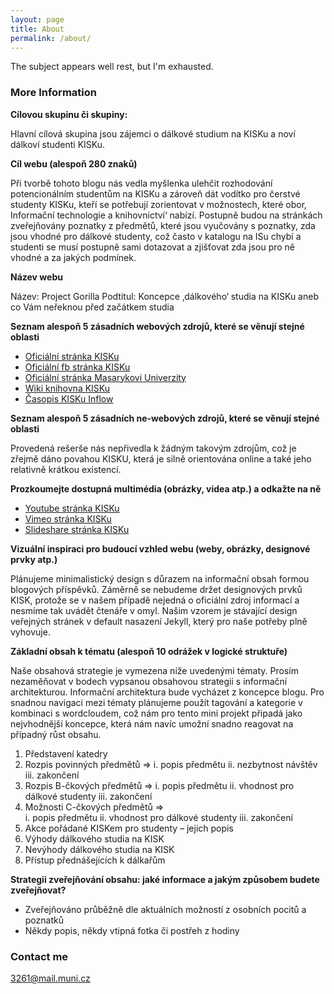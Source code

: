 ```yaml
---
layout: page
title: About
permalink: /about/
---
```


The subject appears well rest, but I'm exhausted.

### More Information

__Cílovou skupinu či skupiny:__

Hlavní cílová skupina jsou zájemci o dálkové studium na KISKu a noví dálkoví studenti KISKu.

__Cíl webu (alespoň 280 znaků)__

Při tvorbě tohoto blogu nás vedla myšlenka ulehčit rozhodování potencionálním studentům na KISKu a zároveň dát vodítko pro čerstvé studenty KISKu, kteří se potřebují zorientovat v možnostech, které obor‚ Informační technologie a knihovnictví‘ nabízí. Postupně budou na stránkách zveřejňovány poznatky z předmětů, které jsou vyučovány s poznatky, zda jsou vhodné pro dálkové studenty, což často v katalogu na ISu chybí a studenti se musí postupně sami dotazovat a zjišťovat zda jsou pro ně vhodné a za jakých podmínek.

__Název webu__

Název: Project Gorilla
Podtitul: Koncepce ‚dálkového‘ studia na KISKu aneb co Vám neřeknou před začátkem studia

__Seznam alespoň 5 zásadních webových zdrojů, které se věnují stejné oblasti__

- [Oficiální stránka KISKu](https://kisk.phil.muni.cz/cs)
- [Oficiální fb stránka KISKu](https://www.facebook.com/KISK.FF.MU/)
- [Oficiální stránka Masarykovi Univerzity](http://www.muni.cz/)
- [Wiki knihovna KISKu](http://wiki.knihovna.cz/index.php/KISK:Hlavn%C3%AD_strana)
- [Časopis KISKu Inflow](http://www.inflow.cz/)

__Seznam alespoň 5 zásadních ne-webových zdrojů, které se věnují stejné oblasti__

Provedená rešerše nás nepřivedla k žádným takovým zdrojům, což je zřejmě dáno povahou KISKU, která je silně orientována online a také jeho relativně krátkou existencí.

__Prozkoumejte dostupná multimédia (obrázky, videa atp.) a odkažte na ně__

- [Youtube stránka KISKu](https://www.youtube.com/channel/UC5u725Llbktp4DprixNx63A)
- [Vimeo stránka KISKu](https://vimeo.com/kisk)
- [Slideshare stránka KISKu](http://www.slideshare.net/KISK/)

__Vizuální inspiraci pro budoucí vzhled webu (weby, obrázky, designové prvky atp.)__

Plánujeme minimalistický design s důrazem na informační obsah formou blogových příspěvků. Záměrně se nebudeme držet designových prvků KISK, protože se v našem případě nejedná o oficiální zdroj informací a nesmíme tak uvádět čtenáře v omyl.
Našim vzorem je stávající design veřejných stránek v default nasazení Jekyll, který pro naše potřeby plně vyhovuje.

__Základní obsah k tématu (alespoň 10 odrážek v logické struktuře)__

Naše obsahová strategie je vymezena níže uvedenými tématy. Prosím nezaměňovat v bodech vypsanou obsahovou strategii s informační architekturou. Informační architektura bude vycházet z koncepce blogu. Pro snadnou navigaci mezi tématy plánujeme použít tagování a kategorie v kombinaci s wordcloudem, což nám pro tento mini projekt připadá jako nejvhodnější koncepce, která nám navíc umožní snadno reagovat na případný růst obsahu.

1. Představení katedry
2. Rozpis povinných předmětů =>
  i. popis předmětu
  ii. nezbytnost návštěv
  iii. zakončení
3. Rozpis B-čkových předmětů =>	
    i. popis předmětu
    ii. vhodnost pro dálkové studenty
    iii. zakončení
4. Možnosti C-čkových předmětů =>	
    i. popis předmětu
    ii. vhodnost pro dálkové studenty
    iii. zakončení
5. Akce pořádané KISKem pro studenty – jejich popis
6. Výhody dálkového studia na KISK
7. Nevýhody dálkového studia na KISK
8. Přístup přednášejících k dálkařům

__Strategii zveřejňování obsahu: jaké informace a jakým způsobem budete zveřejňovat?__

- Zveřejňováno průběžně dle aktuálních možností z osobních pocitů a poznatků
- Někdy popis, někdy vtipná fotka či postřeh z hodiny

### Contact me

[3261@mail.muni.cz](mailto:3261@mail.muni.cz)

